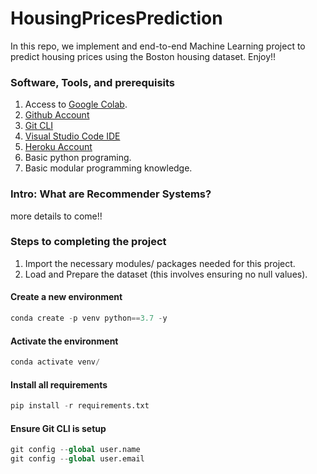 # HousingPricesPrediction

In this repo, we implement and end-to-end Machine Learning project to predict housing prices using the Boston housing dataset. Enjoy!!

### Software, Tools, and prerequisits

1. Access to [Google Colab](https://colab.research.google.com/).
2. [Github Account](https://github.com)
3. [Git CLI](https://git-scm.com/book/en/v2/Getting-Started-The-Command-Line)
4. [Visual Studio Code IDE](https://code.visualstudio.com/)
5. [Heroku Account](https://www.heroku.com/)
6. Basic python programing.
7. Basic modular programming knowledge.

### Intro: What are Recommender Systems?

more details to come!!

### Steps to completing the project

1. Import the necessary modules/ packages needed for this project.
2. Load and Prepare the dataset (this involves ensuring no null values).

#### Create a new environment

```python
conda create -p venv python==3.7 -y
```

#### Activate the environment

```python
conda activate venv/
```

#### Install all requirements

```python
pip install -r requirements.txt
```

#### Ensure Git CLI is setup

```python
git config --global user.name
git config --global user.email
```
